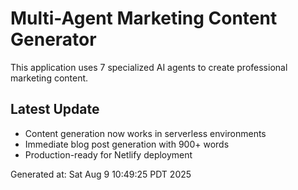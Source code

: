 # Multi-Agent Marketing Content Generator

This application uses 7 specialized AI agents to create professional marketing content.

## Latest Update
- Content generation now works in serverless environments
- Immediate blog post generation with 900+ words
- Production-ready for Netlify deployment

Generated at: Sat Aug  9 10:49:25 PDT 2025
